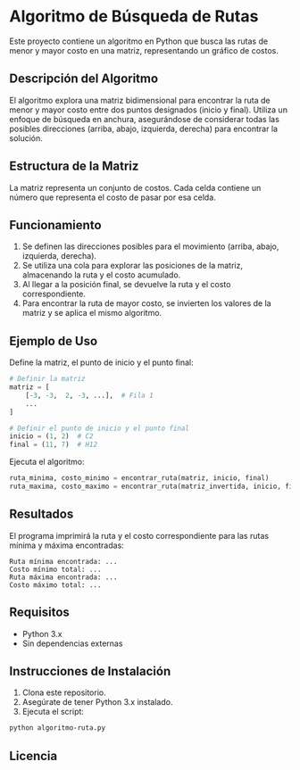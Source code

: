 
# Algoritmo de Búsqueda de Rutas

Este proyecto contiene un algoritmo en Python que busca las rutas de menor y mayor costo en una matriz, representando un gráfico de costos. 

## Descripción del Algoritmo

El algoritmo explora una matriz bidimensional para encontrar la ruta de menor y mayor costo entre dos puntos designados (inicio y final). Utiliza un enfoque de búsqueda en anchura, asegurándose de considerar todas las posibles direcciones (arriba, abajo, izquierda, derecha) para encontrar la solución.

## Estructura de la Matriz

La matriz representa un conjunto de costos. Cada celda contiene un número que representa el costo de pasar por esa celda.

## Funcionamiento

1. Se definen las direcciones posibles para el movimiento (arriba, abajo, izquierda, derecha).
2. Se utiliza una cola para explorar las posiciones de la matriz, almacenando la ruta y el costo acumulado.
3. Al llegar a la posición final, se devuelve la ruta y el costo correspondiente.
4. Para encontrar la ruta de mayor costo, se invierten los valores de la matriz y se aplica el mismo algoritmo.

## Ejemplo de Uso

Define la matriz, el punto de inicio y el punto final:

```python
# Definir la matriz
matriz = [
    [-3, -3,  2, -3, ...],  # Fila 1
    ...
]

# Definir el punto de inicio y el punto final
inicio = (1, 2)  # C2
final = (11, 7)  # H12
```

Ejecuta el algoritmo:

```python
ruta_minima, costo_minimo = encontrar_ruta(matriz, inicio, final)
ruta_maxima, costo_maximo = encontrar_ruta(matriz_invertida, inicio, final)
```

## Resultados

El programa imprimirá la ruta y el costo correspondiente para las rutas mínima y máxima encontradas:

```
Ruta mínima encontrada: ...
Costo mínimo total: ...
Ruta máxima encontrada: ...
Costo máximo total: ...
```

## Requisitos

- Python 3.x
- Sin dependencias externas

## Instrucciones de Instalación

1. Clona este repositorio.
2. Asegúrate de tener Python 3.x instalado.
3. Ejecuta el script:

```bash
python algoritmo-ruta.py
```

## Licencia


